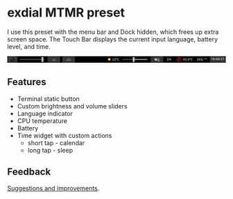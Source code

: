 # exdial MTMR preset

I use this preset with the menu bar and Dock hidden, which frees up extra screen space. The Touch Bar displays the current input language, battery level, and time.

![](touchbar.png)

## Features

* Terminal static button
* Custom brightness and volume sliders
* Language indicator
* CPU temperature
* Battery
* Time widget with custom actions
  * short tap - calendar
  * long tap - sleep

## Feedback

[Suggestions and improvements](https://github.com/exdial/dotfiles/issues).
